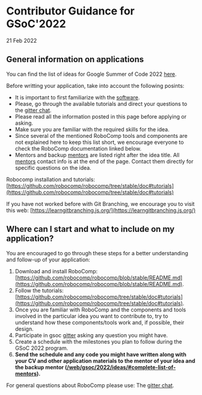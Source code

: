 # Contributor Guidance for GSoC'2022

21 Feb 2022

## General information on applications

You can find the list of ideas for Google Summer of Code 2022 [here](/web/gsoc/2022/ideas/).

Before writting your application, take into account the following posints:

* It is important to first familiarize with the [software](https://github.com/robocomp/robocomp).
* Please, go through the available tutorials and direct your questions to the [gitter chat](https://gitter.im/robocomp/robocomp/robocomp-gsoc).
* Please read all the information posted in this page before applying or asking.
* Make sure you are familiar with the required skills for the idea.
* Since several of the mentioned RoboComp tools and components are not explained here to keep this list short, we encourage everyone to check the RoboComp documentation linked below.
* Mentors and backup [mentors](/web/gsoc/2022/ideas/#complete-list-of-mentors)  are listed right after the idea title. All [mentors](/web/gsoc/2022/ideas/#complete-list-of-mentors) contact info is at the end of the page. Contact them directly for specific questions on the idea.


Robocomp installation and tutorials: [https://github.com/robocomp/robocomp/tree/stable/doc#tutorials](https://github.com/robocomp/robocomp/tree/stable/doc#tutorials)

If you have not worked before with Git Branching, we encourage you to visit this web: [https://learngitbranching.js.org/](https://learngitbranching.js.org/)

## Where can I start and what to include on my application?

You are encouraged to go through these steps for a better understanding and follow-up of your application:

1.  Download and install RoboComp: [https://github.com/robocomp/robocomp/blob/stable/README.md](https://github.com/robocomp/robocomp/blob/stable/README.md).
2.  Follow the tutorials: [https://github.com/robocomp/robocomp/tree/stable/doc#tutorials](https://github.com/robocomp/robocomp/tree/stable/doc#tutorials).
3.  Once you are familiar with RoboComp and the components and tools involved in the particular idea you want to contribute to, try to understand how these components/tools work and, if possible, their design.
4.  Participate in gsoc [gitter](https://gitter.im/robocomp/robocomp/robocomp-gsoc) asking any question you might have.
5.  Create a schedule with the milestones you plan to follow during the GSoC 2022 program.
6.  **Send the schedule and any code you might have written along with your CV and other application materials to the mentor of your idea and the backup mentor ([/web/gsoc/2022/ideas/#complete-list-of-mentors](/web/gsoc/2022/ideas/#complete-list-of-mentors)).**

For general questions about RoboComp please use: The [gitter chat](https://gitter.im/robocomp/robocomp).


